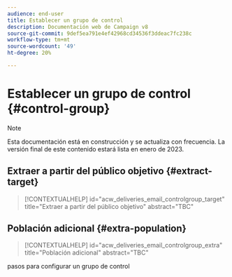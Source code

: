 ```yaml
---
audience: end-user
title: Establecer un grupo de control
description: Documentación web de Campaign v8
source-git-commit: 9def5ea791e4ef42968cd34536f3ddeac7fc238c
workflow-type: tm+mt
source-wordcount: '49'
ht-degree: 20%

---
```


# Establecer un grupo de control {#control-group}

>[!NOTE]
>
>Esta documentación está en construcción y se actualiza con frecuencia. La versión final de este contenido estará lista en enero de 2023.

## Extraer a partir del público objetivo {#extract-target}

>[!CONTEXTUALHELP]
>id="acw_deliveries_email_controlgroup_target"
>title="Extraer a partir del público objetivo"
>abstract="TBC"

## Población adicional {#extra-population}

>[!CONTEXTUALHELP]
>id="acw_deliveries_email_controlgroup_extra"
>title="Población adicional"
>abstract="TBC"

pasos para configurar un grupo de control
